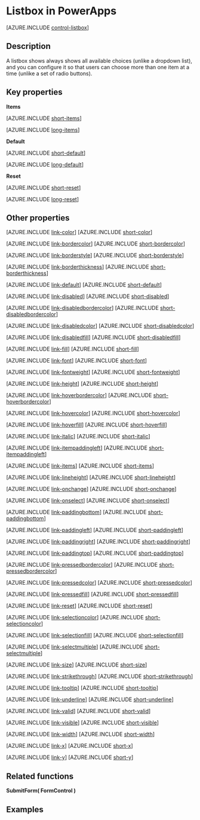 <properties
    pageTitle="Listbox control: reference | Microsoft PowerApps"
    description="Information, including properties and examples, about the listbox control"
    services=""
    suite="powerapps"
    documentationCenter="na"
    authors="gregli-msft"
    manager="erikre"
    editor=""
    tags=""/>

<tags
   ms.service="powerapps"
   ms.devlang="na"
   ms.topic="article"
   ms.tgt_pltfrm="na"
   ms.workload="na"
   ms.date="02/12/2016"
   ms.author="gregli"/>

# Listbox in PowerApps #
[AZURE.INCLUDE [control-listbox](../../includes/control-listbox.md)]

## Description ##
A listbox shows always shows all available choices (unlike a dropdown list), and you can configure it so that users can choose more than one item at a time (unlike a set of radio buttons).

## Key properties ##
**Items**

[AZURE.INCLUDE [short-items](../../includes/short-items.md)]

[AZURE.INCLUDE [long-items](../../includes/long-items.md)]

**Default**

[AZURE.INCLUDE [short-default](../../includes/short-default.md)]

[AZURE.INCLUDE [long-default](../../includes/long-default.md)]

**Reset**

[AZURE.INCLUDE [short-reset](../../includes/short-reset.md)]

[AZURE.INCLUDE [long-reset](../../includes/long-reset.md)]

## Other properties ##
[AZURE.INCLUDE [link-color](../../includes/link-color.md)] [AZURE.INCLUDE [short-color](../../includes/short-color.md)]

[AZURE.INCLUDE [link-bordercolor](../../includes/link-bordercolor.md)] [AZURE.INCLUDE [short-bordercolor](../../includes/short-bordercolor.md)]

[AZURE.INCLUDE [link-borderstyle](../../includes/link-borderstyle.md)] [AZURE.INCLUDE [short-borderstyle](../../includes/short-borderstyle.md)]

[AZURE.INCLUDE [link-borderthickness](../../includes/link-borderthickness.md)] [AZURE.INCLUDE [short-borderthickness](../../includes/short-borderthickness.md)]

[AZURE.INCLUDE [link-default](../../includes/link-default.md)] [AZURE.INCLUDE [short-default](../../includes/short-default.md)]

[AZURE.INCLUDE [link-disabled](../../includes/link-disabled.md)] [AZURE.INCLUDE [short-disabled](../../includes/short-disabled.md)]

[AZURE.INCLUDE [link-disabledbordercolor](../../includes/link-disabledbordercolor.md)] [AZURE.INCLUDE [short-disabledbordercolor](../../includes/short-disabledbordercolor.md)]

[AZURE.INCLUDE [link-disabledcolor](../../includes/link-disabledcolor.md)] [AZURE.INCLUDE [short-disabledcolor](../../includes/short-disabledcolor.md)]

[AZURE.INCLUDE [link-disabledfill](../../includes/link-disabledfill.md)] [AZURE.INCLUDE [short-disabledfill](../../includes/short-disabledfill.md)]

[AZURE.INCLUDE [link-fill](../../includes/link-fill.md)] [AZURE.INCLUDE [short-fill](../../includes/short-fill.md)]

[AZURE.INCLUDE [link-font](../../includes/link-font.md)] [AZURE.INCLUDE [short-font](../../includes/short-font.md)]

[AZURE.INCLUDE [link-fontweight](../../includes/link-fontweight.md)] [AZURE.INCLUDE [short-fontweight](../../includes/short-fontweight.md)]

[AZURE.INCLUDE [link-height](../../includes/link-height.md)] [AZURE.INCLUDE [short-height](../../includes/short-height.md)]

[AZURE.INCLUDE [link-hoverbordercolor](../../includes/link-hoverbordercolor.md)] [AZURE.INCLUDE [short-hoverbordercolor](../../includes/short-hoverbordercolor.md)]

[AZURE.INCLUDE [link-hovercolor](../../includes/link-hovercolor.md)] [AZURE.INCLUDE [short-hovercolor](../../includes/short-hovercolor.md)]

[AZURE.INCLUDE [link-hoverfill](../../includes/link-hoverfill.md)] [AZURE.INCLUDE [short-hoverfill](../../includes/short-hoverfill.md)]

[AZURE.INCLUDE [link-italic](../../includes/link-italic.md)] [AZURE.INCLUDE [short-italic](../../includes/short-italic.md)]

[AZURE.INCLUDE [link-itempaddingleft](../../includes/link-itempaddingleft.md)] [AZURE.INCLUDE [short-itempaddingleft](../../includes/short-itempaddingleft.md)]

[AZURE.INCLUDE [link-items](../../includes/link-items.md)] [AZURE.INCLUDE [short-items](../../includes/short-items.md)]

[AZURE.INCLUDE [link-lineheight](../../includes/link-lineheight.md)] [AZURE.INCLUDE [short-lineheight](../../includes/short-lineheight.md)]

[AZURE.INCLUDE [link-onchange](../../includes/link-onchange.md)] [AZURE.INCLUDE [short-onchange](../../includes/short-onchange.md)]

[AZURE.INCLUDE [link-onselect](../../includes/link-onselect.md)] [AZURE.INCLUDE [short-onselect](../../includes/short-onselect.md)]

[AZURE.INCLUDE [link-paddingbottom](../../includes/link-paddingbottom.md)] [AZURE.INCLUDE [short-paddingbottom](../../includes/short-paddingbottom.md)]

[AZURE.INCLUDE [link-paddingleft](../../includes/link-paddingleft.md)] [AZURE.INCLUDE [short-paddingleft](../../includes/short-paddingleft.md)]

[AZURE.INCLUDE [link-paddingright](../../includes/link-paddingright.md)] [AZURE.INCLUDE [short-paddingright](../../includes/short-paddingright.md)]

[AZURE.INCLUDE [link-paddingtop](../../includes/link-paddingtop.md)] [AZURE.INCLUDE [short-paddingtop](../../includes/short-paddingtop.md)]

[AZURE.INCLUDE [link-pressedbordercolor](../../includes/link-pressedbordercolor.md)] [AZURE.INCLUDE [short-pressedbordercolor](../../includes/short-pressedbordercolor.md)]

[AZURE.INCLUDE [link-pressedcolor](../../includes/link-pressedcolor.md)] [AZURE.INCLUDE [short-pressedcolor](../../includes/short-pressedcolor.md)]

[AZURE.INCLUDE [link-pressedfill](../../includes/link-pressedfill.md)] [AZURE.INCLUDE [short-pressedfill](../../includes/short-pressedfill.md)]

[AZURE.INCLUDE [link-reset](../../includes/link-reset.md)] [AZURE.INCLUDE [short-reset](../../includes/short-reset.md)]

[AZURE.INCLUDE [link-selectioncolor](../../includes/link-selectioncolor.md)] [AZURE.INCLUDE [short-selectioncolor](../../includes/short-selectioncolor.md)]

[AZURE.INCLUDE [link-selectionfill](../../includes/link-selectionfill.md)] [AZURE.INCLUDE [short-selectionfill](../../includes/short-selectionfill.md)]

[AZURE.INCLUDE [link-selectmultiple](../../includes/link-selectmultiple.md)] [AZURE.INCLUDE [short-selectmultiple](../../includes/short-selectmultiple.md)]

[AZURE.INCLUDE [link-size](../../includes/link-size.md)] [AZURE.INCLUDE [short-size](../../includes/short-size.md)]

[AZURE.INCLUDE [link-strikethrough](../../includes/link-strikethrough.md)] [AZURE.INCLUDE [short-strikethrough](../../includes/short-strikethrough.md)]

[AZURE.INCLUDE [link-tooltip](../../includes/link-tooltip.md)] [AZURE.INCLUDE [short-tooltip](../../includes/short-tooltip.md)]

[AZURE.INCLUDE [link-underline](../../includes/link-underline.md)] [AZURE.INCLUDE [short-underline](../../includes/short-underline.md)]

[AZURE.INCLUDE [link-valid](../../includes/link-valid.md)] [AZURE.INCLUDE [short-valid](../../includes/short-valid.md)]

[AZURE.INCLUDE [link-visible](../../includes/link-visible.md)] [AZURE.INCLUDE [short-visible](../../includes/short-visible.md)]

[AZURE.INCLUDE [link-width](../../includes/link-width.md)] [AZURE.INCLUDE [short-width](../../includes/short-width.md)]

[AZURE.INCLUDE [link-x](../../includes/link-x.md)] [AZURE.INCLUDE [short-x](../../includes/short-x.md)]

[AZURE.INCLUDE [link-y](../../includes/link-y.md)] [AZURE.INCLUDE [short-y](../../includes/short-y.md)]

## Related functions ##

**SubmitForm( FormControl )**

## Examples ##
